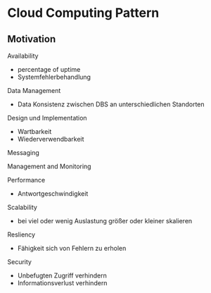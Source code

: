 # Cloud Computing Pattern

## Motivation

Availability
  - percentage of uptime
  - Systemfehlerbehandlung

Data Management
  - Data Konsistenz zwischen DBS an unterschiedlichen Standorten

Design und Implementation
  - Wartbarkeit
  - Wiederverwendbarkeit

Messaging


Management and Monitoring


Performance
  - Antwortgeschwindigkeit

Scalability
  - bei viel oder wenig Auslastung größer oder kleiner skalieren

Resliency
  - Fähigkeit sich von Fehlern zu erholen

Security
  - Unbefugten Zugriff verhindern
  - Informationsverlust verhindern



